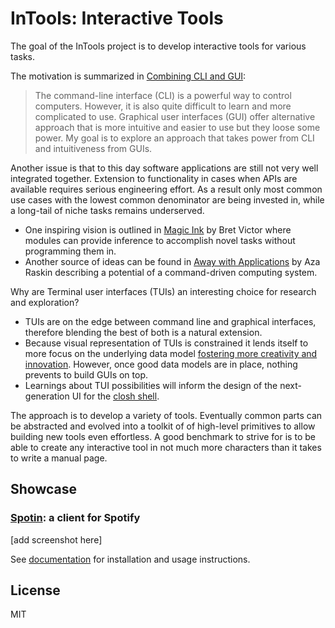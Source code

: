 
# InTools: Interactive Tools

The goal of the InTools project is to develop interactive tools for various tasks.

The motivation is summarized in [Combining CLI and GUI](https://dundalek.com/entropic/combining-cli-and-gui/):

> The command-line interface (CLI) is a powerful way to control computers. However, it is also quite difficult to learn and more complicated to use. Graphical user interfaces (GUI) offer alternative approach that is more intuitive and easier to use but they loose some power. My goal is to explore an approach that takes power from CLI and intuitiveness from GUIs.

Another issue is that to this day software applications are still not very well integrated together.  Extension to functionality in cases when APIs are available requires serious engineering effort. As a result only most common use cases with the lowest common denominator are being invested in, while a long-tail of niche tasks remains underserved.

- One inspiring vision is outlined in [Magic Ink](http://worrydream.com/MagicInk/#engineering_inference_from_the_environment) by Bret Victor where modules can provide inference to accomplish novel tasks without programming them in.  
- Another source of ideas can be found in [Away with Applications](https://dundalek.com/entropic/enso-launcher/) by Aza Raskin describing a potential of a command-driven computing system.

Why are Terminal user interfaces (TUIs) an interesting choice for research and exploration?
- TUIs are on the edge between command line and graphical interfaces, therefore blending the best of both is a natural extension.
- Because visual representation of TUIs is constrained it lends itself to more focus on the underlying data model [fostering more creativity and innovation](https://hbr.org/2019/11/why-constraints-are-good-for-innovation). However, once good data models are in place, nothing prevents to build GUIs on top.
- Learnings about TUI possibilities will inform the design of the next-generation UI for the [closh shell](https://github.com/dundalek/closh).

The approach is to develop a variety of tools. Eventually common parts can be abstracted and evolved into a toolkit of of high-level primitives to allow building new tools even effortless. A good benchmark to strive for is to be able to create any interactive tool in not much more characters than it takes to write a manual page.

## Showcase

### [Spotin](./modules/spotin/): a client for Spotify

[add screenshot here]

See [documentation](./modules/spotin/README.md) for installation and usage instructions.

## License

MIT
